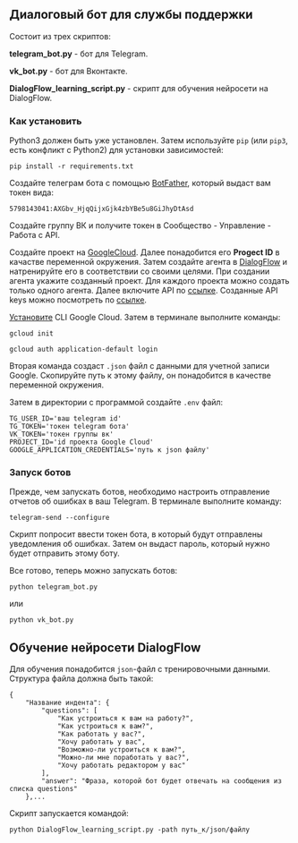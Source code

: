 ## Диалоговый бот для службы поддержки
Состоит из трех скриптов:

**telegram_bot.py** - бот для Telegram.

**vk_bot.py** - бот для Вконтакте.

**DialogFlow_learning_script.py** - скрипт для обучения нейросети на DialogFlow.

### Как установить

Python3 должен быть уже установлен. 
Затем используйте `pip` (или `pip3`, есть конфликт с Python2) для установки зависимостей:
```
pip install -r requirements.txt
```
Создайте телеграм бота с помощью [BotFather](https://t.me/BotFather), который выдаст
вам токен вида:

`5798143041:AXGbv_HjqQijxGjk4zbYBe5u8GiJhyDtAsd`

Создайте группу ВК и получите токен в Сообщество - Управление - Работа с API.

Создайте проект на [GoogleCloud](https://console.cloud.google.com/projectselector2/home/dashboard).
Далее понадобится его **Progect ID** в качастве переменной окружения.
Затем создайте агента в [DialogFlow](https://dialogflow.cloud.google.com/#/newAgent)
и натренируйте его в соответствии со своими целями.
При создании агента укажите созданный проект. Для каждого проекта можно создать
только одного агента.
Далее включите API по [ссылке](https://console.cloud.google.com/apis/api/apikeys.googleapis.com/).
Созданные API keys можно посмотреть по [ссылке](https://console.cloud.google.com/apis/credentials).

[Установите](https://cloud.google.com/sdk/docs/install) CLI Google Cloud.
Затем в терминале выполните команды:

```
gcloud init
```
```
gcloud auth application-default login
```
Вторая команда создаст `.json` файл c данными для учетной записи Google.
Скопируйте путь к этому файлу, он понадобится в качестве переменной окружения.

Затем в директории с программой создайте `.env` файл:

```
TG_USER_ID='ваш telegram id'
TG_TOKEN='токен telegram бота'
VK_TOKEN='токен группы вк'
PROJECT_ID='id проекта Google Cloud'
GOOGLE_APPLICATION_CREDENTIALS='путь к json файлу'
```

### Запуск ботов

Прежде, чем запускать ботов, необходимо настроить отправление отчетов об ошибках в ваш Telegram.
В терминале выполните команду:
```
telegram-send --configure

```
Скрипт попросит ввести токен бота, в который будут отправлены уведомления об ошибках.
Затем он выдаст пароль, который нужно будет отправить этому боту.

Все готово, теперь можно запускать ботов:

```
python telegram_bot.py
```
или
```
python vk_bot.py
```

## Обучение нейросети DialogFlow

Для обучения понадобится `json`-файл с тренировочными данными. Структура файла должна быть такой:
```
{
    "Название индента": {
        "questions": [
            "Как устроиться к вам на работу?",
            "Как устроиться к вам?",
            "Как работать у вас?",
            "Хочу работать у вас",
            "Возможно-ли устроиться к вам?",
            "Можно-ли мне поработать у вас?",
            "Хочу работать редактором у вас"
        ],
        "answer": "Фраза, которой бот будет отвечать на сообщения из списка questions"
    },...
```
Скрипт запускается командой:
```
python DialogFlow_learning_script.py -path путь_к/json/файлу
```